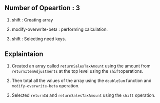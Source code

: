 ## Number of Opeartion : 3

1. shift : Creating array

2. modify-overwrite-beta : performing calculation.

3. shift : Selecting need keys.

## Explaintaion

1. Created an array called
   `returnSalesTaxAmount` using the amount from `returnItemAdjustments` at the top level using the `shift`operations.

2. Then total all the values of the array using the `doubleSum` function and `modify-overwrite-beta` operation.

3. Selected `returnId` and `returnSalesTaxAmount` using the `shift` operation.
